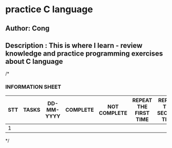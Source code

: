 # practice C language 
## Author: Cong
## Description : This is where I learn - review knowledge and practice programming exercises about C language

/*
### INFORMATION SHEET
|STT| TASKS                        | DD-MM-YYYY         | COMPLETE | NOT COMPLETE |  REPEAT THE FIRST TIME  |  REPEAT THE SECOND TIME  |  REPEAT THE THIRD TIME  |  REPEAT THE FOURTH TIME  | REPEAT THE FIFTH TIME  |  REASON  |  NOTE  |
|---|---------------------------------------------|---------------|----------|--------|-------|-------|-------|-------|-------|-------|-------|
| 1 |               |  |  |  | | | | | | | |
*/


